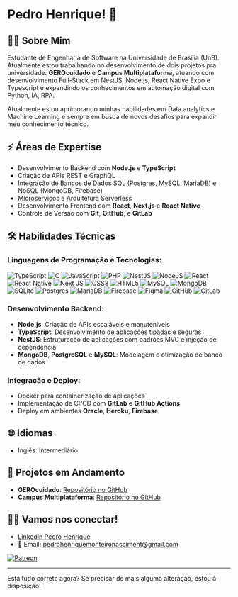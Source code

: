 # Pedro Henrique! 👋

## 👨‍💻 Sobre Mim
Estudante de Engenharia de Software na Universidade de Brasília (UnB). Atualmente estou trabalhando no desenvolvimento de dois projetos pra universidade: **GEROcuidado** e **Campus Multiplataforma**, atuando com desenvolvimento Full-Stack em NestJS, Node.js, React Native Expo e Typescript e expandindo os conhecimentos em automação digital com Python, IA, RPA.

Atualmente estou aprimorando minhas habilidades em Data analytics e Machine Learning e sempre em busca de novos desafios para expandir meu conhecimento técnico.

## ⚡ Áreas de Expertise
- Desenvolvimento Backend com **Node.js** e **TypeScript**
- Criação de APIs REST e GraphQL
- Integração de Bancos de Dados SQL (Postgres, MySQL, MariaDB) e NoSQL (MongoDB, Firebase)
- Microserviços e Arquitetura Serverless
- Desenvolvimento Frontend com **React**, **Next.js** e **React Native**
- Controle de Versão com **Git**, **GitHub**, e **GitLab**

## 🛠 Habilidades Técnicas
### Linguagens de Programação e Tecnologias:
![TypeScript](https://img.shields.io/badge/typescript-%23007ACC.svg?style=for-the-badge&logo=typescript&logoColor=white) ![C](https://img.shields.io/badge/c-%2300599C.svg?style=for-the-badge&logo=c&logoColor=white) ![JavaScript](https://img.shields.io/badge/javascript-%23323330.svg?style=for-the-badge&logo=javascript&logoColor=%23F7DF1E) ![PHP](https://img.shields.io/badge/php-%23777BB4.svg?style=for-the-badge&logo=php&logoColor=white) ![NestJS](https://img.shields.io/badge/nestjs-%23E0234E.svg?style=for-the-badge&logo=nestjs&logoColor=white) ![NodeJS](https://img.shields.io/badge/node.js-6DA55F?style=for-the-badge&logo=node.js&logoColor=white) ![React](https://img.shields.io/badge/react-%2320232a.svg?style=for-the-badge&logo=react&logoColor=%2361DAFB) ![React Native](https://img.shields.io/badge/react_native-%2320232a.svg?style=for-the-badge&logo=react&logoColor=%2361DAFB) ![Next JS](https://img.shields.io/badge/Next-black?style=for-the-badge&logo=next.js&logoColor=white) ![CSS3](https://img.shields.io/badge/css3-%231572B6.svg?style=for-the-badge&logo=css3&logoColor=white) ![HTML5](https://img.shields.io/badge/html5-%23E34F26.svg?style=for-the-badge&logo=html5&logoColor=white) ![MySQL](https://img.shields.io/badge/mysql-4479A1.svg?style=for-the-badge&logo=mysql&logoColor=white) ![MongoDB](https://img.shields.io/badge/MongoDB-%234ea94b.svg?style=for-the-badge&logo=mongodb&logoColor=white) ![SQLite](https://img.shields.io/badge/sqlite-%2307405e.svg?style=for-the-badge&logo=sqlite&logoColor=white) ![Postgres](https://img.shields.io/badge/postgres-%23316192.svg?style=for-the-badge&logo=postgresql&logoColor=white) ![MariaDB](https://img.shields.io/badge/MariaDB-003545?style=for-the-badge&logo=mariadb&logoColor=white) ![Firebase](https://img.shields.io/badge/firebase-a08021?style=for-the-badge&logo=firebase&logoColor=ffcd34) ![Figma](https://img.shields.io/badge/figma-%23F24E1E.svg?style=for-the-badge&logo=figma&logoColor=white) ![GitHub](https://img.shields.io/badge/github-%23121011.svg?style=for-the-badge&logo=github&logoColor=white) ![GitLab](https://img.shields.io/badge/gitlab-%23181717.svg?style=for-the-badge&logo=gitlab&logoColor=white)

### Desenvolvimento Backend:
- **Node.js**: Criação de APIs escaláveis e manuteníveis
- **TypeScript**: Desenvolvimento de aplicações tipadas e seguras
- **NestJS**: Estruturação de aplicações com padrões MVC e injeção de dependência
- **MongoDB**, **PostgreSQL** e **MySQL**: Modelagem e otimização de banco de dados

### Integração e Deploy:
- Docker para containerização de aplicações
- Implementação de CI/CD com **GitLab** e **GitHub Actions**
- Deploy em ambientes **Oracle**, **Heroku**, **Firebase**


## 🌐 Idiomas

- Inglês: Intermediário


## 💼 Projetos em Andamento
- **GEROcuidado**: [Repositório no GitHub](https://github.com/pedronascimentos/2024-1-GEROcuidado-Front)
- **Campus Multiplataforma**: [Repositório no GitHub](https://github.com/pedronascimentos/campus_multimidia_front)

## 💼🔗 Vamos nos conectar!
- [LinkedIn Pedro Henrique](https://br.linkedin.com/in/pedro-henrique-monteiro-nascimento-069b0b2b6/)
- 📧 Email: pedrohenriquemonteironasciment@gmail.com

[![Patreon](https://img.shields.io/badge/Patreon-F96854?style=for-the-badge&logo=patreon&logoColor=white)](https://patreon.com/pedronascimentos)

---

Está tudo correto agora? Se precisar de mais alguma alteração, estou à disposição!
